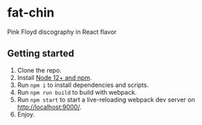 # fat-chin
Pink Floyd discography in React flavor

## Getting started
1. Clone the repo.
1. Install [Node 12+ and npm](https://nodejs.org/en/).
1. Run `npm i` to install dependencies and scripts.
1. Run `npm run build` to build with webpack.
1. Run `npm start` to start a live-reloading webpack dev server on [http://localhost:9000/](http://localhost:9000/).
1. Enjoy.
